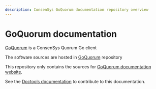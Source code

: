 ```yaml
---
description: ConsenSys GoQuorum documentation repository overview
---
```


# GoQuorum documentation

[GoQuorum] is a ConsenSys Quorum Go client

The software sources are hosted in [GoQuorum] repository

This repository only contains the sources for [GoQuorum documentation website].

See the [Doctools documentation](https://consensys.net/docs/doctools/) to contribute to this documentation.

[GoQuorum]: https://github.com/ConsenSys/quorum

[GoQuorum documentation website]: https://consensys.net/docs/goquorum/
